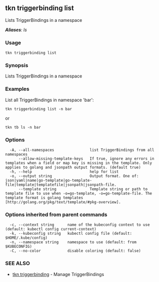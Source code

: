 ## tkn triggerbinding list

Lists TriggerBindings in a namespace

***Aliases**: ls*

### Usage

```
tkn triggerbinding list
```

### Synopsis

Lists TriggerBindings in a namespace

### Examples

List all TriggerBindings in namespace 'bar':

	tkn triggerbinding list -n bar

or

	tkn tb ls -n bar


### Options

```
  -A, --all-namespaces                list TriggerBindings from all namespaces
      --allow-missing-template-keys   If true, ignore any errors in templates when a field or map key is missing in the template. Only applies to golang and jsonpath output formats. (default true)
  -h, --help                          help for list
  -o, --output string                 Output format. One of: json|yaml|name|go-template|go-template-file|template|templatefile|jsonpath|jsonpath-file.
      --template string               Template string or path to template file to use when -o=go-template, -o=go-template-file. The template format is golang templates [http://golang.org/pkg/text/template/#pkg-overview].
```

### Options inherited from parent commands

```
  -c, --context string      name of the kubeconfig context to use (default: kubectl config current-context)
  -k, --kubeconfig string   kubectl config file (default: $HOME/.kube/config)
  -n, --namespace string    namespace to use (default: from $KUBECONFIG)
  -C, --no-color            disable coloring (default: false)
```

### SEE ALSO

* [tkn triggerbinding](tkn_triggerbinding.md)	 - Manage TriggerBindings

